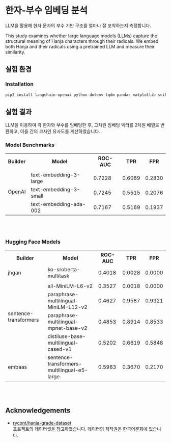 # 한자-부수 임베딩 분석

LLM을 활용해 한자 문자의 부수 기반 구조를 얼마나 잘 포착하는지 측정합니다.

This study examines whether large language models (LLMs) capture the structural meaning of Hanja characters through their radicals. We embed both Hanja and their radicals using a pretrained LLM and measure their similarity. 


## 실험 환경

### Installation

```bash
pip3 install langchain-openai python-dotenv tqdm pandas matplotlib scikit-learn seaborn umap-learn
```

## 실험 결과

LLM을 이용하여 각 한자와 부수를 임베딩한 후, 고차원 임베딩 벡터를 2차원 배열로 변환하고, 이들 간의 코사인 유사도를 계산하였습니다.

### Model Benchmarks

<table>
  <tr>
    <th>Builder</th>
    <th>Model</th>
    <th>ROC-AUC</th>
    <th>TPR</th>
    <th>FPR</th>
  </tr>
  <tr>
    <td rowspan="4">OpenAI<td>
  </tr>
  <tr>
    <td>text-embedding-3-large</td>
    <td>0.7228</td>
    <td>0.6089</td>
    <td>0.2830</td>
  </tr>
  <tr>
    <td>text-embedding-3-small</td>
    <td>0.7245</td>
    <td>0.5515</td>
    <td>0.2076</td>
  </tr>
  <tr>
    <td>text-embedding-ada-002</td>
    <td>0.7167</td>
    <td>0.5169</td>
    <td>0.1937</td>
  </tr>
</table>


</br></br>


### Hugging Face Models

<table>
  <tr>
    <th>Builder</th>
    <th>Model</th>
    <th>ROC-AUC</th>
    <th>TPR</th>
    <th>FPR</th>
  </tr>
  <tr>
    <td>jhgan</td>
    <td>ko-sroberta-multitask</td>
    <td>0.4018</td>
    <td>0.0028</td>
    <td>0.0000</td>
  </tr>
  <tr>
    <td rowspan="5">sentence-transformers<td>
  </tr>
  <tr>
    <td>all-MiniLM-L6-v2</td>
    <td>0.3527</td>
    <td>0.0018</td>
    <td>0.0000</td>
  </tr>
  <tr>
    <td>paraphrase-multilingual-MiniLM-L12-v2</td>
    <td>0.4627</td>
    <td>0.9587</td>
    <td>0.9321</td>
  </tr>
  <tr>
    <td>paraphrase-multilingual-mpnet-base-v2</td>
    <td>0.4853</td>
    <td>0.8914</td>
    <td>0.8533</td>
  </tr>
  <tr>
    <td>distiluse-base-multilingual-cased-v1</td>
    <td>0.5202</td>
    <td>0.6619</td>
    <td>0.5848</td>
  </tr>
  <tr>
    <td>embaas</td>
    <td>sentence-transformers-multilingual-e5-large</td>
    <td>0.5983</td>
    <td>0.3670</td>
    <td>0.2170</td>
  </tr>
</table>

</br></br>

## Acknowledgements

- [rycont/hanja-grade-dataset](https://github.com/rycont/hanja-grade-dataset)  
  프로젝트의 데이터셋을 참고하였습니다. 데이터의 저작권은 한국어문회에 있습니다.

